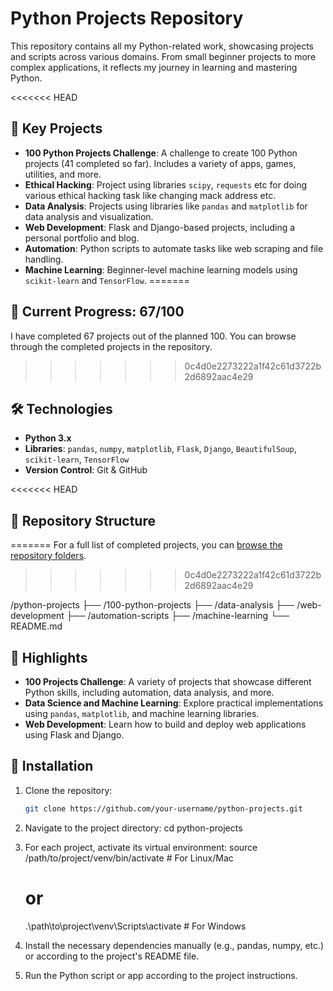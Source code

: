 # Python Projects Repository

This repository contains all my Python-related work, showcasing projects and scripts across various domains. From small beginner projects to more complex applications, it reflects my journey in learning and mastering Python.

<<<<<<< HEAD
## 🚀 Key Projects

- **100 Python Projects Challenge**: A challenge to create 100 Python projects (41 completed so far). Includes a variety of apps, games, utilities, and more.
- **Ethical Hacking**: Project using libraries `scipy`, `requests` etc for doing various ethical hacking task like changing mack address etc.
- **Data Analysis**: Projects using libraries like `pandas` and `matplotlib` for data analysis and visualization.
- **Web Development**: Flask and Django-based projects, including a personal portfolio and blog.
- **Automation**: Python scripts to automate tasks like web scraping and file handling.
- **Machine Learning**: Beginner-level machine learning models using `scikit-learn` and `TensorFlow`.
=======
## 🚀 Current Progress: 67/100

I have completed 67 projects out of the planned 100. You can browse through the completed projects in the repository.
>>>>>>> 0c4d0e2273222a1f42c61d3722b2d6892aac4e29

## 🛠️ Technologies

- **Python 3.x**
- **Libraries**: `pandas`, `numpy`, `matplotlib`, `Flask`, `Django`, `BeautifulSoup`, `scikit-learn`, `TensorFlow`
- **Version Control**: Git & GitHub

<<<<<<< HEAD
## 📂 Repository Structure
=======
For a full list of completed projects, you can [browse the repository folders](https://github.com/shivam8552051878/python-).
>>>>>>> 0c4d0e2273222a1f42c61d3722b2d6892aac4e29

/python-projects ├── /100-python-projects ├── /data-analysis ├── /web-development ├── /automation-scripts ├── /machine-learning └── README.md


## 🌟 Highlights

- **100 Projects Challenge**: A variety of projects that showcase different Python skills, including automation, data analysis, and more.
- **Data Science and Machine Learning**: Explore practical implementations using `pandas`, `matplotlib`, and machine learning libraries.
- **Web Development**: Learn how to build and deploy web applications using Flask and Django.

## 🔧 Installation

1. Clone the repository:
   ```bash
   git clone https://github.com/your-username/python-projects.git
2. Navigate to the project directory:
   cd python-projects
3. For each project, activate its virtual environment:
   source /path/to/project/venv/bin/activate  # For Linux/Mac
   # or
   .\path\to\project\venv\Scripts\activate    # For Windows
4. Install the necessary dependencies manually (e.g., pandas, numpy, etc.) or according to the project's README file.

5. Run the Python script or app according to the project instructions.
